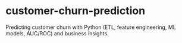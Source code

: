 # customer-churn-prediction
Predicting customer churn with Python (ETL, feature engineering, ML models, AUC/ROC) and business insights.
